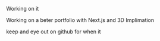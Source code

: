 Working on it 


Working on a beter portfolio with Next.js and 3D Implimation
 

keep and eye out on github for when it 
